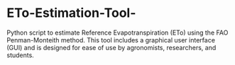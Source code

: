 # ETo-Estimation-Tool-
Python script to estimate Reference Evapotranspiration (ETo) using the FAO Penman-Monteith method. This tool includes a graphical user interface (GUI) and is designed for ease of use by agronomists, researchers, and students.

